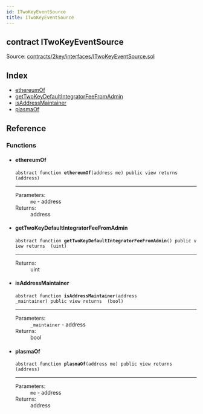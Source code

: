 ```yaml
---
id: ITwoKeyEventSource
title: ITwoKeyEventSource
---
```


<div class="contract-doc"><div class="contract"><h2 class="contract-header"><span class="contract-kind">contract</span> ITwoKeyEventSource</h2><div class="source">Source: <a href="https://github.com/2keynet/web3-alpha/blob/v0.0.3/contracts/2key/interfaces/ITwoKeyEventSource.sol" target="_blank">contracts/2key/interfaces/ITwoKeyEventSource.sol</a></div></div><div class="index"><h2>Index</h2><ul><li><a href="ITwoKeyEventSource.html#ethereumOf">ethereumOf</a></li><li><a href="ITwoKeyEventSource.html#getTwoKeyDefaultIntegratorFeeFromAdmin">getTwoKeyDefaultIntegratorFeeFromAdmin</a></li><li><a href="ITwoKeyEventSource.html#isAddressMaintainer">isAddressMaintainer</a></li><li><a href="ITwoKeyEventSource.html#plasmaOf">plasmaOf</a></li></ul></div><div class="reference"><h2>Reference</h2><div class="functions"><h3>Functions</h3><ul><li><div class="item function"><span id="ethereumOf" class="anchor-marker"></span><h4 class="name">ethereumOf</h4><div class="body"><code class="signature"><span>abstract </span>function <strong>ethereumOf</strong><span>(address me) </span><span>public </span><span>view </span><span>returns  (address) </span></code><hr/><dl><dt><span class="label-parameters">Parameters:</span></dt><dd><div><code>me</code> - address</div></dd><dt><span class="label-return">Returns:</span></dt><dd>address</dd></dl></div></div></li><li><div class="item function"><span id="getTwoKeyDefaultIntegratorFeeFromAdmin" class="anchor-marker"></span><h4 class="name">getTwoKeyDefaultIntegratorFeeFromAdmin</h4><div class="body"><code class="signature"><span>abstract </span>function <strong>getTwoKeyDefaultIntegratorFeeFromAdmin</strong><span>() </span><span>public </span><span>view </span><span>returns  (uint) </span></code><hr/><dl><dt><span class="label-return">Returns:</span></dt><dd>uint</dd></dl></div></div></li><li><div class="item function"><span id="isAddressMaintainer" class="anchor-marker"></span><h4 class="name">isAddressMaintainer</h4><div class="body"><code class="signature"><span>abstract </span>function <strong>isAddressMaintainer</strong><span>(address _maintainer) </span><span>public </span><span>view </span><span>returns  (bool) </span></code><hr/><dl><dt><span class="label-parameters">Parameters:</span></dt><dd><div><code>_maintainer</code> - address</div></dd><dt><span class="label-return">Returns:</span></dt><dd>bool</dd></dl></div></div></li><li><div class="item function"><span id="plasmaOf" class="anchor-marker"></span><h4 class="name">plasmaOf</h4><div class="body"><code class="signature"><span>abstract </span>function <strong>plasmaOf</strong><span>(address me) </span><span>public </span><span>view </span><span>returns  (address) </span></code><hr/><dl><dt><span class="label-parameters">Parameters:</span></dt><dd><div><code>me</code> - address</div></dd><dt><span class="label-return">Returns:</span></dt><dd>address</dd></dl></div></div></li></ul></div></div></div>
